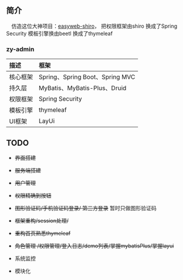 ## 简介

&emsp;仿造这位大神项目：[easyweb-shiro](https://gitee.com/whvse/easyweb-shiro)，
把权限框架由shiro 换成了Spring Security 模板引擎换由beetl 换成了thymeleaf

### zy-admin
描述 | 框架 
:---|:---
核心框架 | Spring、Spring Boot、Spring MVC
持久层 | MyBatis、MyBatis-Plus、Druid
权限框架 | Spring Security
模板引擎 | thymeleaf
UI框架 | LayUi

## TODO
- ~~界面搭建~~

- ~~服务端搭建~~

- ~~用户管理~~

- ~~权限精确到按钮~~

- ~~图形验证码/手机验证码登录/ 第三方登录~~ 暂时只做图形验证码

- ~~框架重构/session处理/~~

- ~~重构首页熟悉thymeleaf~~

- ~~角色管理 /权限管理/登入日志/demo列表/掌握mybatisPlus/掌握layui~~

- 系统监控

- 模块化